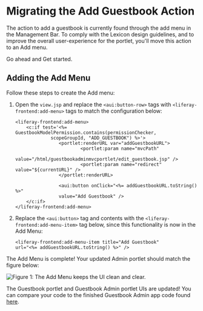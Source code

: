# Migrating the Add Guestbook Action [](id=migrating-the-add-guestbook-action)

The action to add a guestbook is currently found through the add menu in the 
Management Bar. To comply with the Lexicon design guidelines, and to improve the 
overall user-experience for the portlet, you'll move this action to an Add menu.

Go ahead and Get started.

## Adding the Add Menu [](id=adding-the-add-menu)

Follow these steps to create the Add menu:

1.  Open the `view.jsp` and replace the `<aui:button-row>` tags with 
    `<liferay-frontend:add-menu>` tags to match the configuration below:

        <liferay-frontend:add-menu>
            <c:if test='<%= GuestbookModelPermission.contains(permissionChecker,
                     scopeGroupId, "ADD_GUESTBOOK") %>'>
                        <portlet:renderURL var="addGuestbookURL">
                                <portlet:param name="mvcPath"
                                        value="/html/guestbookadminmvcportlet/edit_guestbook.jsp" />
                                <portlet:param name="redirect" value="${currentURL}" />
                        </portlet:renderURL>

                        <aui:button onClick="<%= addGuestbookURL.toString() %>" 
                        value="Add Guestbook" />
            </c:if>
        </liferay-frontend:add-menu>
        
2.  Replace the `<aui:button>` tag and contents with the 
    `<liferay-frontend:add-menu-item>` tag below, since this functionality 
    is now in the Add Menu:
  
        <liferay-frontend:add-menu-item title="Add Guestbook" 
        url="<%= addGuestbookURL.toString() %>" />
        
The Add Menu is complete! Your updated Admin portlet should match the figure 
below:

![Figure 1: The Add Menu keeps the UI clean and clear.](../../../images/admin-app-completed.png)

The Guestbook portlet and Guestbook Admin portlet UIs are updated! You can 
compare your code to the finished Guestbook Admin app code found [here](https://github.com/liferay/liferay-docs/tree/master/develop/learning-paths/mvc/code/guestbook-ui-complete/guestbook).
